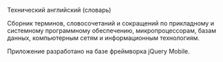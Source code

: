 Технический английский (словарь)

Сборник терминов, словосочетаний и сокращений по прикладному и системному программному обеспечению, микропроцессорам, базам данных, компьютерным сетям и информационным технологиям.

Приложение разработано на базе фреймворка jQuery Mobile.